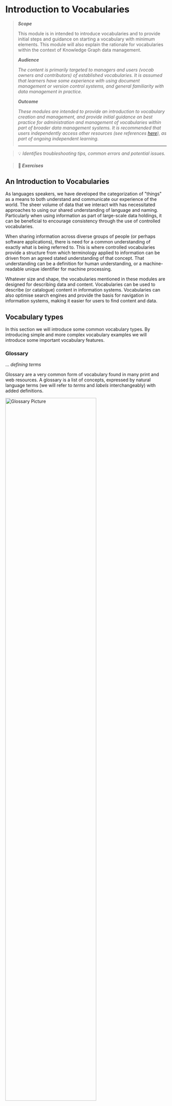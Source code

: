 
# Introduction to Vocabularies


> ***Scope***
>
> This module is in intended to introduce vocabularies and to provide initial steps and guidance on starting a vocabulary with minimum elements. This module will also explain the rationale for vocabularies within the context of Knowledge Graph data management.
>
>***Audience***
>
> _The content is primarily targeted to managers and users (vocab owners and contributors) of established vocabularies. It is assumed that learners have some experience with using document management or version control systems, and general familiarity with data management in practice._
>
> ***Outcome***
>
> _These modules are intended to provide an introduction to vocabulary creation and management, and provide initial guidance on best practice for administration and management of vocabularies within part of broader data management systems. It is recommended that users independently access other resources (see references [here](#references-and-further-reading)), as part of ongoing independent learning._
>
> ---

> 💡 _Identifies troubleshooting tips, common errors and potential issues._

> #### 🚧 _Exercises_

## An Introduction to Vocabularies

As languages speakers, we have developed the categorization of "things" as a means to both understand and communicate our experience of the world. The sheer volume of data that we interact with has necessitated approaches to using our shared understanding of language and naming. Particularly when using information as part of large-scale data holdings, it can be beneficial to encourage consistency through the use of controlled vocabularies.

When sharing information across diverse groups of people (or perhaps software applications), there is need for a common understanding of exactly what is being referred to. This is where controlled vocabularies provide a structure from which terminology applied to information can be driven from an agreed stated understanding of that concept. That understanding can be a definition for human understanding, or a machine-readable unique identifier for machine processing.

Whatever size and shape, the vocabularies mentioned in these modules are designed for describing data and content. Vocabularies can be used to describe (or catalogue) content in information systems. Vocabularies can also optimise search engines and provide the basis for navigation in information systems, making it easier for users to find content and data.

## Vocabulary types

In this section we will introduce some common vocabulary types. By introducing simple and more complex vocabulary examples we will introduce some important vocabulary features.

### Glossary

... _defining terms_

Glossary are a very common form of vocabulary found in many print and web resources. A glossary is a list of concepts, expressed by natural language terms (we will refer to _terms_ and _labels_ interchangeably) with added definitions.

  <img src="../../../assets/vocabs/glossaryPic.png" alt="Glossary Picture" style="width:75%;">

Each concept in a Glossary has at least one label and one definition. Some glossaries include _see_ references that direct a user to a preferred term. This _equivalence_ mapping is a common feature in more complex vocabulary types such as in a **thesaurus** that we will look at below. But first we will look at vocabularies that include hierarchy relationships.

### Taxonomies

... _a very short history_

Taxonomies are vocabularies with hierarchical relationships between concepts. Conventionally, we might say that concept A is _broader_ than concept B, when the _all-some_ rule apples: All B's are A, and some A's are B. For example, _all apples are fruit, and some fruit are applies_. Therefore, _fruit_ is broader than _apples_.

Modern taxonomies that are used to organise and retrieve data owe their heritage to two disciplines: biology, or the taxonomy of living things, featuring familiar concepts of class, family, genus, species etc..., and financial classifications, where concepts are typically categorised as either function, activity of transaction.

```mermaid
%% Title: **Financial classification**
graph TD
subgraph "Financial classification"
    F[Function]
    T1[Transaction A]
    T2[Transaction B]
    A1[Activity 1]
    A2[Activity 2]
    A3[Activity 3]

    F --> T1
    F --> T2
    T1 --> A1
    T1 --> A2
    T2 --> A3
end
```
The definition, or meaning of a given term is given, in part, by its relationship to broader and narrower terms. For example, we have a clearer understanding of what _crane_ means if it has a broader relationship with _birds_ (and not _construction equipment_).

<br>

```mermaid 
%% Title: Taxonomy of living things
graph TD
subgraph "Taxonomy of living things"
    F[Family]
    G1[Genus A]
    G2[Genus B]
    S1[Species 1]
    S2[Species 2]
    S3[Species 3]

    F --> G1
    F --> G2
    G1 --> S1
    G1 --> S2
    G2 --> S3
end
    classDef green fill:#90ee90,stroke:#333,stroke-width:2px;
class F,G1,G2,S1,S2,S3 green;
```

We will see below in [Vocabularies in the context of knowledge graphs](#vocabularies-in-knowledge-graphs) how the broader / narrower relationship between concepts can improve search and extraction functions in data where vocabularies are used to enrich data.
<br>

### Thesaurus

... _a (more) complete picture_

The modern retrieval thesaurus combines the structure of a taxonomy with an additional non-hierarchical relationship and also synonym control. Thesauri establish _hierarchy_, _association_ and _equivalence_ between terms. Each can be expressed using the Simple Knowledge Organization System (SKOS) properties `skos:broader` / `skos:narrower`; `skos:relation`; and `skos:prefLabel` / `skos:altLabel` ([W3C, 2009](#references-and-further-reading)).

```mermaid
graph TD
    A[Concept A] 
    B[Concept B]
    C[Concept C]
    D[Concept D]
    S[Synonym of A]

    %% Broader / Narrower relationships
    A -- "skos:narrower" --> B
    B -- "skos:broader" --> A

    %% Associative (related) relationship
    A <-- "skos:related" --> C

    %% Synonym relationship (using skos:altLabel)
    A -- "skos:altLabel" --> S


    %% Additional hierarchical relationship for illustration
    C -- "skos:narrower" --> D
    D -- "skos:broader" --> C
```

> 💡 **Tip:** the ``skos:related`` property is most useful for relating disparate concepts in deep, complex hierarchies. Use ``skos:related`` sparingly - don't relate everything to everything! 

We will look at SKOS properties in more detail in the [Properties](#vocabulary-properties) section.

### Vocabularies in knowledge graphs

Thought of as an interconnected system of data classes, a knowledge graphs may involve vocabularies as an additional class that will connect with some or all other classes. In a knowledge graph, a vocabulary concept can be modelled as just another class. 

One function that vocabularies serve is to supplement and fill semantic gaps in data relations. In the example below, classes A, B an C are each related to each other in some way. Class D is not related to other classes. A concept from a vocabulary is also included, and has relationships to classes A, B and C.

```mermaid
graph LR;
    classDef concept fill:#f9f1a5,stroke:#b59a00;
    classDef default fill:#dae8fc,stroke:#6c8ebf;
    
    4["CLASS C"];
    7["CONCEPT A"]:::concept;
    8["CLASS B"];
    9["CLASS A"];
    10["CLASS D"];

    4 -- "relation" --> 7;
    4 -- "relation" --> 8;
    8 -- "relation" --> 7;
    9 -- "relation" --> 7;
    9 -- "relation" --> 8;
```

The relationships between classes and concepts is often of a _subject_ nature - that is to say the class instance is _about_ the concept.

```mermaid
graph LR;
    classDef concept fill:#f9f1a5,stroke:#b59a00;
    classDef default fill:#dae8fc,stroke:#6c8ebf;
    
    4["CLASS C"];
    7["CONCEPT A"]:::concept;
    8["CLASS B"];
    9["CLASS A"];
    10["CLASS D"];

    4 -- "subject" --> 7;
    4 -- "relation" --> 8;
    8 -- "subject" --> 7;
    9 -- "subject" --> 7;
    9 -- "relation" --> 8;
```

Now we will look at a domain example using possible interrelationships between spatial data classes, focusing on roads.

```mermaid
graph LR;
    classDef concept fill:#f9f1a5,stroke:#b59a00;
    classDef default fill:#dae8fc,stroke:#6c8ebf;
    
    4["Road types"];
    7["One Way"]:::concept;
    8["Maintainers"];
    9["Lane counts"];
    10["Seasonality"];

    4 -- "subject" --> 7;
    4 -- "relation" --> 8;
    8 -- "subject" --> 7;
    9 -- "subject" --> 7;
    9 -- "relation" --> 8;
```

The concept ``One Way`` comes from ``Road directions`` vocabulary, where the concept ``One Way From To`` may be defined as a `skos:narrower` concept.

```mermaid
graph LR;
    classDef concept fill:#f9f1a5,stroke:#b59a00;
    classDef default fill:#dae8fc,stroke:#6c8ebf;
    
    4["Road types"];
    7["One Way"]:::concept;
    8["Maintainers"];
    9["Lane counts"];
    10["Seasonality"];
    11["One Way From To"]:::concept;

    4 -- "subject" --> 7;
    4 -- "relation" --> 8;
    8 -- "subject" --> 7;
    9 -- "subject" --> 7;
    9 -- "relation" --> 8;
    7 -- "narrower" --> 11;
```

Let's assume that the ``Seasonality`` class contains data profiled with the ``One Way From To`` directional roads concepts. So there is also a relationship with the `skos:narrower` concept provided in the vocabulary. This hierarchy relationship in the vocabulary then provides a bridge between classes of information.

```mermaid
graph LR;
    classDef concept fill:#f9f1a5,stroke:#b59a00;
    classDef default fill:#dae8fc,stroke:#6c8ebf;
    
    4["Road types"];
    7["One Way"]:::concept;
    8["Maintainers"];
    9["Lane counts"];
    10["Seasonality"];
    11["One Way From To"]:::concept;

    4 -- "subject" --> 7;
    4 -- "relation" --> 8;
    8 -- "subject" --> 7;
    9 -- "subject" --> 7;
    9 -- "relation" --> 8;
    7 -- "narrower" --> 11;
    10 -- "subject" --> 11;
```

Because of this relation between concepts in the vocabulary, it's possible to make an inference that connects classes that were previously unrelated, such as between ``Lane counts`` data and ``Seasonality`` data.

```mermaid
graph LR;
    classDef concept fill:#f9f1a5,stroke:#b59a00;
    classDef default fill:#dae8fc,stroke:#6c8ebf;
    
    4["Road types"];
    7["One Way"]:::concept;
    8["Maintainers"];
    9["Lane counts"];
    10["Seasonality"];
    11["One Way From To"]:::concept;

    4 -- "subject" --> 7;
    4 -- "relation" --> 8;
    8 -- "subject" --> 7;
    9 -- "subject" --> 7;
    9 -- "relation" --> 8;
    7 -- "narrower" --> 11;
    10 -- "subject" --> 11;
    9 -. "relation" .-> 10;
```
Let's put this into a narrative form:

_We know that some roads are closed on a seasonal basis, but we don't know what portion of these are one lane roads. But we do have data about the seasonality of 'One Way From Two' roads, also called 'One way with vector' roads. Because these roads are defined as a type of One Way road (defined as `skos:narrower`), we can infer information about seasonal road closures for one lane roads._

## Vocabulary properties

Vocabularies contain, as a minimum: _preferred labels_, _definitions_ and _identifiers_

We have already introduced concepts and their relation properties to other concepts. In this section we will look at more concept properties, including properties that are required for validation in vocabulary quality standards.

### Minimum properties: prefLabel, definition and identifier

To comply with VocPub profile ([AGLDWG, n.d.](#references-and-further-reading)), each concept must have at least:

- a `skos:prefLabel` which is the main way that we say and understand the concept;
- a `skos:definition` - a short note that describes the concept;
- an _Identifier_ - a unique way of distinguishing the concept from other concepts

#### 🚧 Exercise: 0pen, edit and save a vocabulary

These modules will include a number of editing exercises that use the VocEdit tool and the Pest Risk Pathway vocabulary (PRP). The PRP is an un-published vocabulary, hosted by Kurrawong.ai for training and testing purposes. In this exercise we will add a new concept; a concept preferred label; a concept definition; and a concept identifier.

💡 _Chrome browser is needed to use the VocEdit tool._

1. **Go to** [Download TTL](https://raw.githubusercontent.com/Kurrawong/demo-vocabs/main/vocabs/pestRiskPath_training.ttl)  
  *(Right-click and choose “Save link as...” to download)*
2. **Save** the file to your local directory  
3. **Open** Chrome (if not already)  
4. **Go to** [VocEdit](https://vocedit.kurrawong.ai)  
5. **Select** **Project** > **Open** > **Local file**
6. **Select** _pestRiskPath_training.ttl_ from your local directory  
7. **Select** **Resource** > **Create new**
8. **Resource type** > **Concept**
9. **Add** _http://example.com/pestRiskPath/_
10. **Open a new tab** and go to [UUID Generator](https://www.uuidgenerator.net)  
11. **Copy** the UUID  
12. **Paste** the UUID in the **IRI** field and after the stem _http://example.com/pestRiskPath/_. So the full IRI should look be: _http://example.com/pestRiskPath/[UUID]_
13. **Select Create** 
14. **Edit** > **prefLabel** > **"+"** > **Literal string with language**
15. **Add** _Wind dispersal_
16. In Lang box, **Add*** "en"
17. **definition** > **Add a literal with language**  
18. **Add** _Dispersal of pests by wind_
19. In Lang box, **Add*** "en"
23. **Concept scheme relationships - topConceptOf** > **Select** **"+"** > _IRI_
24. **Select a value** > select _pestRiskPath_
26. **Save**

The pestRiskPathway.ttl will now be updated in your local directory, with the new concept "Wind dispersal" added.

## Broader / Narrower

We have already introduced the ``skos:broader`` and ``skos:narrower`` relationships in the sections above on taxonomies and thesaurus vocabularies. 

Depending on the type and complexity of a vocabulary, there may be a requirement that all concepts are related to another concept via ``skos:broader`` property. In a taxonomy or thesaurus vocabulary project, a concept that does not have a skos:broader concept may be considered an _orphan_, unless it is a ``topConcept``. As far as the SKOS standard is concerned, there is no need for all (or any) concepts to be arranged in a hierarchy. In some cases a vocabulary will be mostly flat with selected concepts in narrower relationships to broader concepts.

If a `skos:Concept` does not have a `skos:broader` property, the VocPub profile requires that it must reference the relevant `skos:ConceptScheme` IRI with the ``skos:topConcept`` property. 

**Tip:** Broader and narrower relationships are reciprocal - that is, if A is broader than B, then B is narrower than A. For example:

- Dynamic land cover ``broader`` Land cover and land use
- Land cover and land use ``narrower`` Dynamic land cover

- Apples ``broader`` Pomme fruit
- Pomme fruit ``narrower`` Apples

- Hospitals ``narrower`` Private hospitals
- Private hospitals ``broader`` Hospitals

Arranging concepts into a hierarchy supports discovery via:

- _Search expansion_ - a search system can add results that match narrower concepts of a search term. For example a search for _Granitoid_ would return resources about _granitoid_ OR _granite_
- _Navigation_ - top-down navigation or breadcrumb links can be launched in an interface using broader/narrower relationships. For example, clicking on _Pomme fruit_ launches a list of links to apples, pears and quinces

In a vocabulary, it's possible to keep adding narrower relationships by creating more and more specific concepts. For example, a catalogue that is about horticulture probably needs a vocabulary with more specific (narrower) concepts than just _apples_ (e.g. _Kiku Fuji_).

💡 **Tip:** Only add narrower concepts that you would expect to be used to describe content in a catalogue, and distinguish that content from others, with that concept. Don't make a vocabulary hierarchy very deep with specific concepts just because you can!

#### 🚧 Exercise: add broader concept relations

In this exercise we will add a broader relationship between two concepts. Note that once a concept has a broader relationship, it can no longer be regarded as a 'top concept' and we will remove the top concept statement accordingly.

1. **Go to** [VocEdit](https://vocedit.dev.kurrawong.ai) in Chrome  
2. **Project** > **Open** `pestRiskPath_training.ttl` from your local directory  
3. **Select** _Spore dispersal_ from the left-hand list of concepts  
4. **Concept relationships** > **Broader** > **Add a new value** > **IRI**
5. From the Select a value dropdown, search for or select _Host plants_ > **select**
6. **Save**

This change optimises the SKOS model by applying a broader relationship between concepts that are conceptually broader and narrower. In a retrieval system we might expect a query for datasets about host plants as pest vectors to return a resource about Spore dispersal. The `skos:broader` relation support such an inference.

### Alternative labels

Each concept must have at least one _Preferred label_ (``skos:prefLabel``), based on the word or phrase that best describes the concept. We often use different terms to mean the same thing - the ``skos:prefLabel`` should be the term that is used most frequently, or understood and used by most expected users of a system or catalogue.

In addition, each concept may have one ore more _Alternate labels_ (``skos:altLabel``). It's a good idea to add one or more ``altLabel`` to a concept so that it can be found in different ways. A concept can have any number of alternate labels, provided they are similar enough to the common understanding of the concept.

💡 **Tip:** when adding a `skos:altLabel`, ask this question: _If I searched with a preferred label, and found some information matching an alternative label in the text, would I be satisfied by the search result?_

Here are some common scenarios where we might need to choose between preferred and alternative labels:

#### Common vs Scientific terms

Connect scientific or technical names with common names. For example:

- Red imported fire ant ``skos:altLabel`` Solenopsis invicta
- Boghead Coal ``skos:altLabel`` Torbanite
- Spore dispersal `skos:altLabel` Sporulation

#### Superseded terms

Even if a term is no longer used in recent content, users may still search a catalogue using superseded language. Storing superseded terms as alternative labels helps to group content that contains antiquated language with content written in current language. For example:

- Aeolian Sand ``skos:altLabel`` Eskimo Sand
- Utility hole ``skos:altLabel`` Manhole

#### Acronyms vs phrases

In general, an acronym or initialism should be managed as an ``skos:altLabel``; example: 

- Greenhouse gasses ``skos:altLabel`` GHG 

An exception is when the acronym is better known or more frequently used. For example:

- TNT ``skos:altLabel`` Trinitrotoluene
- CSIRO ``skos:altLabel`` Commonwealth Scientific and Industrial Research Organisation

#### Official vs common language

Use an ``altLabel`` to connect official or technical language with natural language. For example:

- Bi-directional ``skos:altLabel`` Two way
- Alcohol-impaired driving ``skos:altLabel`` Drink-driving

#### 🚧 Exercise: add alternative labels

In this exercise we will add an alternative label to a concept. 

💡 **Tip:** You will need to first add the `skos:altLabel` property to VocEdit as it is not required by [VocPub](https://linked.data.gov.au/def/vocpub).

1. **Go to** [VocEdit](https://vocedit.dev.kurrawong.ai) in Chrome  
2. **Project** > **Open** `pestRiskPath_training.ttl` from your local directory  
3. **Select** _Spore dispersal_ from the left-hand list of concepts  
4. **Other Properties** > **Add property**  
5. **Add** _http://www.w3.org/2004/02/skos/core#altLabel_ > **Add property**  
6.  in the _altLabel_ field you just created > **"+"** > **Add new value** > **Literal with language**
7. **Add** _Sporulation_
8. **Add** "en" to _lang_ field
9. **Save**

###  Top Concepts

If a `skos:Concept` does not have a `skos:narrower` relationship, it is automatically assumed to be a `skos:topConceptOf` a `skos:ConceptScheme` and must be declared as such.

A concept may be moved out of the 

## Concept Scheme

A Concept Scheme is some metadata about the vocabulary as a whole - the vocabulary title (`skos:prefLabel`), a definition (`skos:definition`), and a unique identifier are minimum requirements. All vocabularies must have a Concept Scheme, and it should include:

- an Identifier - create an IRI following the same pattern as the IRIs for concepts. For the suffix, instead of a concept ID, add a Concept scheme ID. This may be the name of the Concept scheme (the vocabulary), e.g.: - ``https://linked.data.gov.au/def/road-types``
  ... _where Road types_ is the name of the concept scheme.

- a [Preferred label](http://www.w3.org/2004/02/skos/core#prefLabel) - the same property that is used for a Concept. Use a Preferred label for the name or title of the vocabulary (this may also be used for the Concept Scheme ID)
- a [Definition](http://www.w3.org/2004/02/skos/core#definition) - a definition of the Concept Scheme. Use plain text only but paragraphs may be separated by newlines. Also used for Concepts
- a [Created](http://purl.org/dc/terms/created) date. When the Concept Scheme was first created. This might be automatically created by a vocabulary editor
- a [History](http://www.w3.org/2004/02/skos/core#historyNote) note - a note on the origin or history of a vocabulary - such as how or from what it was generated.

#### 🚧 Exercise: edit a concept scheme

We will continue to edit the Pest Risk Pathway vocabulary, but this time we will edit the concept scheme which is the metadata about the vocabulary as a whole.

1. **Go to** [VocEdit](https://vocedit.dev.kurrawong.ai) in Chrome    
2. **Project** > **Open** `pestRiskPath.ttl` from your local directory  
3. **Select** **Pest Risk Pathway** from under **Vocabularies** in the left-hand panel  
4. **Annotations** > **definition** > **"+"** > **Add a new value** > **literal with language**  
5. **Add** _A vocabulary describing various structures, modes and activities that introduce unwanted pests, weeds and diseases._
6. **Add** "en" to _lang_ field
7. **Save**

## Summary

In this module we have introduced vocabularies - different types and how they are useful. We have also used a vocabulary editing tool to create the minimum elements for a concept and a concept scheme. 

## References and Further Reading

* AGLDWG. (n.d.). VocPub profile specification. Retrieved April 17, 2025, from <https://linked.data.gov.au/def/vocpub>
* W3C (n.d.). QSKOS. Retrieved March 5, 2025, from <https://www.w3.org/2001/sw/wiki/QSKOS>
* W3C (2009). SKOS reference. <https://www.w3.org/TR/skos-reference/>
* W3C (2014). Turtle: Terse RDF triple language (W3C Recommendation). Retrieved from <https://www.w3.org/TR/turtle/>
